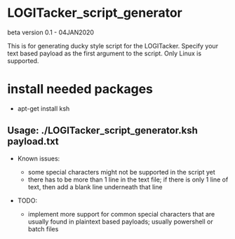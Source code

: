 # LOGITacker_script_generator
beta version 0.1 - 04JAN2020

This is for generating ducky style script for the LOGITacker.
Specify your text based payload as the first argument to the script.
Only Linux is supported.

# install needed packages
- apt-get install ksh

## Usage: ./LOGITacker_script_generator.ksh payload.txt

- Known issues: 
    - some special characters might not be supported in the script yet
    - there has to be more than 1 line in the text file; if there is only 1 line of text, then add a blank line underneath that line

- TODO: 
    - implement more support for common special characters that are usually found in plaintext based payloads; usually powershell or batch files
